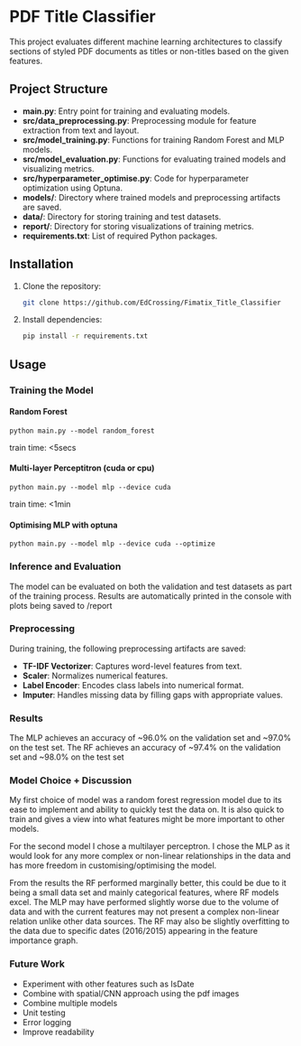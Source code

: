 # PDF Title Classifier

This project evaluates different machine learning architectures to classify sections of styled PDF documents as titles or non-titles based on the given features.

## Project Structure

- **main.py**: Entry point for training and evaluating models.
- **src/data_preprocessing.py**: Preprocessing module for feature extraction from text and layout.
- **src/model_training.py**: Functions for training Random Forest and MLP models.
- **src/model_evaluation.py**: Functions for evaluating trained models and visualizing metrics.
- **src/hyperparameter_optimise.py**: Code for hyperparameter optimization using Optuna.
- **models/**: Directory where trained models and preprocessing artifacts are saved.
- **data/**: Directory for storing training and test datasets.
- **report/**: Directory for storing visualizations of training metrics.
- **requirements.txt**: List of required Python packages.

## Installation

1. Clone the repository:
   ```bash
   git clone https://github.com/EdCrossing/Fimatix_Title_Classifier
2. Install dependencies:
   ```bash
   pip install -r requirements.txt

## Usage
### Training the Model
#### Random Forest
    python main.py --model random_forest
train time: <5secs
#### Multi-layer Perceptitron (cuda or cpu)
    python main.py --model mlp --device cuda 
train time: <1min
#### Optimising MLP with optuna
    python main.py --model mlp --device cuda --optimize

### Inference and Evaluation
The model can be evaluated on both the validation and test datasets as part of the training process. Results are automatically printed in the console with plots being saved to /report

### Preprocessing
During training, the following preprocessing artifacts are saved:
- **TF-IDF Vectorizer**: Captures word-level features from text.
- **Scaler**: Normalizes numerical features.
- **Label Encoder**: Encodes class labels into numerical format.
- **Imputer**: Handles missing data by filling gaps with appropriate values.

### Results
The MLP achieves an accuracy of ~96.0% on the validation set and ~97.0% on the test set.
The RF achieves an accuracy of ~97.4% on the validation set and ~98.0% on the test set

### Model Choice + Discussion 
My first choice of model was a random forest regression model due to its ease to implement and ability to quickly test the data on. 
It is also quick to train and gives a view into what features might be more important to other models.

For the second model I chose a multilayer perceptron.
I chose the MLP as it would look for any more complex or non-linear relationships in the data and has more freedom in customising/optimising the model.

From the results the RF performed marginally better, this could be due to it being a small data set and mainly categorical features, where RF models excel.
The MLP may have performed slightly worse due to the volume of data and with the current features may not present a complex non-linear relation unlike other data sources. 
The RF may also be slightly overfitting to the data due to specific dates (2016/2015) appearing in the feature importance graph.

### Future Work
- Experiment with other features such as IsDate 
- Combine with spatial/CNN approach using the pdf images
- Combine multiple models
- Unit testing
- Error logging
- Improve readability 
